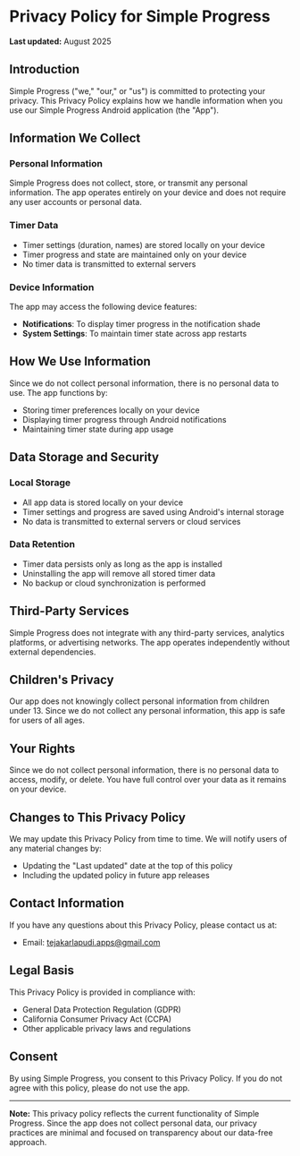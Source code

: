 # Privacy Policy for Simple Progress

**Last updated:** August 2025

## Introduction

Simple Progress ("we," "our," or "us") is committed to protecting your privacy. This Privacy Policy explains how we handle information when you use our Simple Progress Android application (the "App").

## Information We Collect

### Personal Information
Simple Progress does not collect, store, or transmit any personal information. The app operates entirely on your device and does not require any user accounts or personal data.

### Timer Data
- Timer settings (duration, names) are stored locally on your device
- Timer progress and state are maintained only on your device
- No timer data is transmitted to external servers

### Device Information
The app may access the following device features:
- **Notifications**: To display timer progress in the notification shade
- **System Settings**: To maintain timer state across app restarts

## How We Use Information

Since we do not collect personal information, there is no personal data to use. The app functions by:
- Storing timer preferences locally on your device
- Displaying timer progress through Android notifications
- Maintaining timer state during app usage

## Data Storage and Security

### Local Storage
- All app data is stored locally on your device
- Timer settings and progress are saved using Android's internal storage
- No data is transmitted to external servers or cloud services

### Data Retention
- Timer data persists only as long as the app is installed
- Uninstalling the app will remove all stored timer data
- No backup or cloud synchronization is performed

## Third-Party Services

Simple Progress does not integrate with any third-party services, analytics platforms, or advertising networks. The app operates independently without external dependencies.

## Children's Privacy

Our app does not knowingly collect personal information from children under 13. Since we do not collect any personal information, this app is safe for users of all ages.

## Your Rights

Since we do not collect personal information, there is no personal data to access, modify, or delete. You have full control over your data as it remains on your device.

## Changes to This Privacy Policy

We may update this Privacy Policy from time to time. We will notify users of any material changes by:
- Updating the "Last updated" date at the top of this policy
- Including the updated policy in future app releases

## Contact Information

If you have any questions about this Privacy Policy, please contact us at:
- Email: tejakarlapudi.apps@gmail.com

## Legal Basis

This Privacy Policy is provided in compliance with:
- General Data Protection Regulation (GDPR)
- California Consumer Privacy Act (CCPA)
- Other applicable privacy laws and regulations

## Consent

By using Simple Progress, you consent to this Privacy Policy. If you do not agree with this policy, please do not use the app.

---

**Note:** This privacy policy reflects the current functionality of Simple Progress. Since the app does not collect personal data, our privacy practices are minimal and focused on transparency about our data-free approach. 
